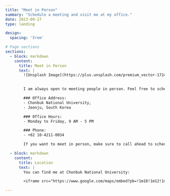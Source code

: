 ```yaml
---
title: "Meet in Person"
summary: "Schedule a meeting and visit me at my office."
date: 2023-09-27
type: landing

design:
  spacing: '5rem'

# Page sections
sections:
  - block: markdown
    content:
      title: Meet in Person
      text: |
        ![Unsplash Image](https://plus.unsplash.com/premium_vector-1724337938223-43ee3daa958b?q=80&w=2360&auto=format&fit=crop&ixlib=rb-4.0.3&ixid=M3wxMjA3fDB8MHxwaG90by1wYWdlfHx8fGVufDB8fHx8fA%3D%3D)
        

        I am always open to meeting people in person. Feel free to schedule a meeting and visit me at my office:

        ### Office Address:
        - Chonbuk National University, 
        - Jeonju, South Korea

        ### Office Hours:
        - Monday to Friday, 9 AM - 5 PM

        ### Phone:
        - +82 10-4211-0034

        If you want to meet in person, make sure to call ahead to schedule a time.

  - block: markdown
    content:
      title: Location
      text: |
        You can find me at Chonbuk National University:

        <iframe src="https://www.google.com/maps/embed?pb=!1m18!1m12!1m3!1d3234.121321274898!2d127.13188817640166!3d35.84602857253448!2m3!1f0!2f0!3f0!3m2!1i1024!2i768!4f13.1!3m3!1m2!1s0x35702330dc920b9d%3A0x1d0d425396006646!2z7KCE67aB64yA7ZWZ6rWQIOqzteqzvOuMgO2VmSA37Zi46rSA!5e0!3m2!1sko!2skr!4v1727352748409!5m2!1sko!2skr" width="600" height="450" style="border:0;" allowfullscreen="" loading="lazy" referrerpolicy="no-referrer-when-downgrade"></iframe>

---
```


